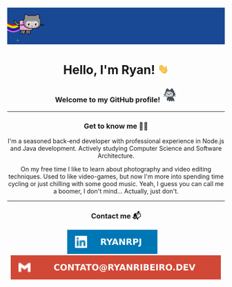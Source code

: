 <p align="center">
<img src="assets/nyancat.gif">
</p>

<h1 align="center"> Hello, I'm Ryan! <img src="assets/greetings.gif" width=25px></h1>

<div align="center">
<h3> Welcome to my GitHub profile! <img src="assets/github.gif" width=35px /> </h3>
</div>

---

<div align="center">
<h3>Get to know me 🗿🍷</h3>
I'm a seasoned back-end developer with professional experience in Node.js and Java development.
Actively studying Computer Science and Software Architecture.

On my free time I like to learn about photography and video editing techniques. Used to like video-games, but now
I'm more into spending time cycling or just chilling with some good music. Yeah, I guess you can call me a boomer,
I don't mind...  Actually, just don't.
</div>

---

<h3 align="center">Contact me 📬</h3>
<p align="center">
<a href="https://www.linkedin.com/in/ryanrpj/"><img src="assets/linkedin.svg" alt="LinkedIn"/></a>
&nbsp;&nbsp;&nbsp;
<a href="mailto:contato@ryanribeiro.dev/"><img src="assets/email.svg" alt="E-mail"/></a>
</p>
